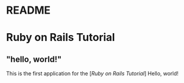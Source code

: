 # README

# Ruby on Rails Tutorial

## "hello, world!"

This is the first application for the
[*Ruby on Rails Tutorial*]
 Hello, world!
